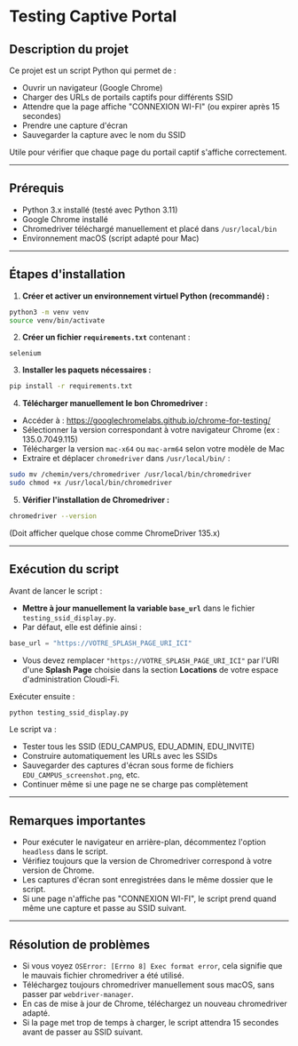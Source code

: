 # Testing Captive Portal

## Description du projet
Ce projet est un script Python qui permet de :
- Ouvrir un navigateur (Google Chrome)
- Charger des URLs de portails captifs pour différents SSID
- Attendre que la page affiche "CONNEXION WI-FI" (ou expirer après 15 secondes)
- Prendre une capture d'écran
- Sauvegarder la capture avec le nom du SSID

Utile pour vérifier que chaque page du portail captif s'affiche correctement.

---

## Prérequis

- Python 3.x installé (testé avec Python 3.11)
- Google Chrome installé
- Chromedriver téléchargé manuellement et placé dans `/usr/local/bin`
- Environnement macOS (script adapté pour Mac)

---

## Étapes d'installation

1. **Créer et activer un environnement virtuel Python (recommandé) :**

```bash
python3 -m venv venv
source venv/bin/activate
```

2. **Créer un fichier `requirements.txt`** contenant :

```text
selenium
```

3. **Installer les paquets nécessaires :**

```bash
pip install -r requirements.txt
```

4. **Télécharger manuellement le bon Chromedriver :**

- Accéder à : https://googlechromelabs.github.io/chrome-for-testing/
- Sélectionner la version correspondant à votre navigateur Chrome (ex : 135.0.7049.115)
- Télécharger la version `mac-x64` ou `mac-arm64` selon votre modèle de Mac
- Extraire et déplacer `chromedriver` dans `/usr/local/bin/` :

```bash
sudo mv /chemin/vers/chromedriver /usr/local/bin/chromedriver
sudo chmod +x /usr/local/bin/chromedriver
```

5. **Vérifier l'installation de Chromedriver :**

```bash
chromedriver --version
```
(Doit afficher quelque chose comme ChromeDriver 135.x)

---

## Exécution du script

Avant de lancer le script :

- **Mettre à jour manuellement la variable `base_url`** dans le fichier `testing_ssid_display.py`.
- Par défaut, elle est définie ainsi :
  
```python
base_url = "https://VOTRE_SPLASH_PAGE_URI_ICI"
```

- Vous devez remplacer `"https://VOTRE_SPLASH_PAGE_URI_ICI"` par l'URI d'une **Splash Page** choisie dans la section **Locations** de votre espace d'administration Cloudi-Fi.

Exécuter ensuite :

```bash
python testing_ssid_display.py
```

Le script va :
- Tester tous les SSID (EDU_CAMPUS, EDU_ADMIN, EDU_INVITE)
- Construire automatiquement les URLs avec les SSIDs
- Sauvegarder des captures d'écran sous forme de fichiers `EDU_CAMPUS_screenshot.png`, etc.
- Continuer même si une page ne se charge pas complètement

---

## Remarques importantes

- Pour exécuter le navigateur en arrière-plan, décommentez l'option `headless` dans le script.
- Vérifiez toujours que la version de Chromedriver correspond à votre version de Chrome.
- Les captures d'écran sont enregistrées dans le même dossier que le script.
- Si une page n'affiche pas "CONNEXION WI-FI", le script prend quand même une capture et passe au SSID suivant.

---

## Résolution de problèmes

- Si vous voyez `OSError: [Errno 8] Exec format error`, cela signifie que le mauvais fichier chromedriver a été utilisé.
- Téléchargez toujours chromedriver manuellement sous macOS, sans passer par `webdriver-manager`.
- En cas de mise à jour de Chrome, téléchargez un nouveau chromedriver adapté.
- Si la page met trop de temps à charger, le script attendra 15 secondes avant de passer au SSID suivant.